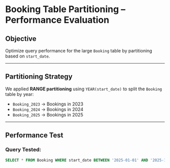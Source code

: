 # Booking Table Partitioning – Performance Evaluation

## Objective
Optimize query performance for the large `Booking` table by partitioning based on `start_date`.

---

## Partitioning Strategy
We applied **RANGE partitioning** using `YEAR(start_date)` to split the `Booking` table by year:

- `Booking_2023` → Bookings in 2023
- `Booking_2024` → Bookings in 2024
- `Booking_2025` → Bookings in 2025

---

## Performance Test

### Query Tested:
```sql
SELECT * FROM Booking WHERE start_date BETWEEN '2025-01-01' AND '2025-12-31';
